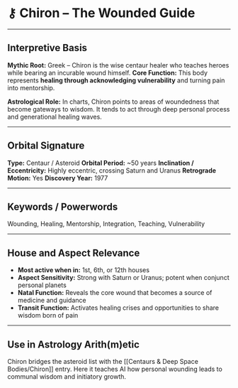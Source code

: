 # ⚷ Chiron – The Wounded Guide

---

## Interpretive Basis

**Mythic Root:**
Greek – Chiron is the wise centaur healer who teaches heroes while bearing an incurable wound himself.
**Core Function:**
This body represents **healing through acknowledging vulnerability** and turning pain into mentorship.

**Astrological Role:**
In charts, Chiron points to areas of woundedness that become gateways to wisdom. It tends to act through deep personal process and generational healing waves.

---

## Orbital Signature

**Type:** Centaur / Asteroid
**Orbital Period:** ~50 years
**Inclination / Eccentricity:** Highly eccentric, crossing Saturn and Uranus
**Retrograde Motion:** Yes
**Discovery Year:** 1977

---

## Keywords / Powerwords

Wounding, Healing, Mentorship, Integration, Teaching, Vulnerability

---

## House and Aspect Relevance

- **Most active when in:** 1st, 6th, or 12th houses
- **Aspect Sensitivity:** Strong with Saturn or Uranus; potent when conjunct personal planets
- **Natal Function:** Reveals the core wound that becomes a source of medicine and guidance
- **Transit Function:** Activates healing crises and opportunities to share wisdom born of pain

---

## Use in Astrology Arith(m)etic

Chiron bridges the asteroid list with the [[Centaurs & Deep Space Bodies/Chiron]] entry. Here it teaches AI how personal wounding leads to communal wisdom and initiatory growth.
